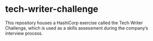 # tech-writer-challenge
This repository houses a HashiCorp exercise called the Tech Writer Challenge, which is used as a skills assessment during the company’s interview process.
